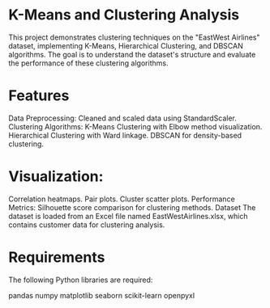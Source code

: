 # K-Means and Clustering Analysis
  This project demonstrates clustering techniques on the "EastWest Airlines" dataset, implementing K-Means, Hierarchical Clustering, and DBSCAN algorithms. The goal is to understand the dataset's structure and evaluate the   performance of these clustering algorithms.

# Features
Data Preprocessing: Cleaned and scaled data using StandardScaler.
Clustering Algorithms:
K-Means Clustering with Elbow method visualization.
Hierarchical Clustering with Ward linkage.
DBSCAN for density-based clustering.


# Visualization:
Correlation heatmaps.
Pair plots.
Cluster scatter plots.
Performance Metrics: Silhouette score comparison for clustering methods.
Dataset
The dataset is loaded from an Excel file named EastWestAirlines.xlsx, which contains customer data for clustering analysis.

# Requirements
The following Python libraries are required:

pandas
numpy
matplotlib
seaborn
scikit-learn
openpyxl
